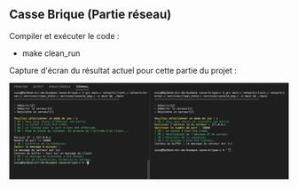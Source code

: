 ## Casse Brique (Partie réseau)

Compiler et exécuter le code : 
- make clean_run

Capture d'écran du résultat actuel pour cette partie du projet :

![Screenshot 1](screenshots/screen1.png)